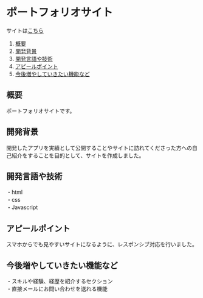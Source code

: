 # ポートフォリオサイト

サイトは[こちら](https://tsuri33.github.io/)

1. [概要](#概要)
2. [開発背景](#開発背景)
3. [開発言語や技術](#開発言語や技術)
4. [アピールポイント](#アピールポイント)
5. [今後増やしていきたい機能など](#今後増やしていきたい機能など)

## 概要
ポートフォリオサイトです。

## 開発背景
開発したアプリを実績として公開することやサイトに訪れてくださった方への自己紹介をすることを目的として、サイトを作成しました。

## 開発言語や技術
・html<br>
・css<br>
・Javascript

## アピールポイント
スマホからでも見やすいサイトになるように、レスポンシブ対応を行いました。

## 今後増やしていきたい機能など
・スキルや経験、経歴を紹介するセクション<br>
・直接メールにお問い合わせを送れる機能
